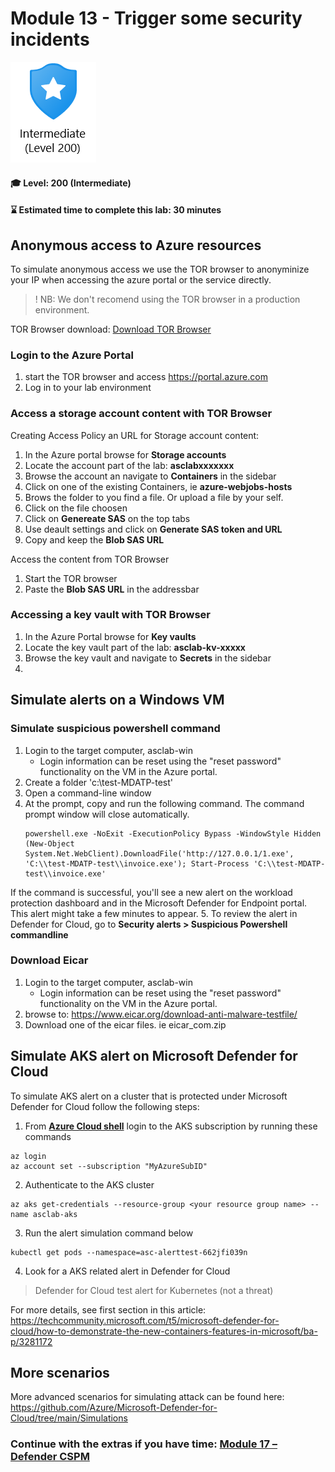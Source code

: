 # Module 13 - Trigger some security incidents

<p align="left"><img src="../Images/asc-labs-intermediate.gif?raw=true"></p>

#### 🎓 Level: 200 (Intermediate)
#### ⌛ Estimated time to complete this lab: 30 minutes


## Anonymous access to Azure resources

To simulate anonymous access we use the TOR browser to anonyminize your IP when accessing the azure portal or the service directly.
> ! NB: We don't recomend using the TOR browser in a production environment. 

TOR Browser download: [Download TOR Browser](https://www.torproject.org/download/)

### Login to the Azure Portal

1. start the TOR browser and access https://portal.azure.com
2. Log in to your lab environment


### Access a storage account content with TOR Browser
Creating Access Policy an URL for Storage account content:
1. In the Azure portal browse for **Storage accounts**
2. Locate the account part of the lab: **asclabxxxxxxx**
3. Browse the account an navigate to **Containers** in the sidebar
4. Click on one of the existing Containers, ie **azure-webjobs-hosts**
5. Brows the folder to you find a file. Or upload a file by your self.
6. Click on the file choosen
7. Click on **Genereate SAS** on the top tabs
8. Use deault settings and click on **Generate SAS token and URL**
9. Copy and keep the **Blob SAS URL**

Access the content from TOR Browser
1. Start the TOR browser
2. Paste the **Blob SAS URL** in the addressbar
   
### Accessing a key vault with TOR Browser
1. In the Azure Portal browse for **Key vaults**
2. Locate the key vault part of the lab: **asclab-kv-xxxxx**
3. Browse the key vault and navigate to **Secrets** in the sidebar
4. 



## Simulate alerts on a Windows VM

### Simulate suspicious powershell command
1. Login to the target computer, asclab-win
    - Login information can be reset using the "reset password" functionality on the VM in the Azure portal.
2. Create a folder 'c:\test-MDATP-test'
3. Open a command-line window
4. At the prompt, copy and run the following command. The command prompt window will close automatically.
   ```
   powershell.exe -NoExit -ExecutionPolicy Bypass -WindowStyle Hidden (New-Object System.Net.WebClient).DownloadFile('http://127.0.0.1/1.exe', 'C:\\test-MDATP-test\\invoice.exe'); Start-Process 'C:\\test-MDATP-test\\invoice.exe'
   ```
If the command is successful, you'll see a new alert on the workload protection dashboard and in the Microsoft Defender for Endpoint portal. This alert might take a few minutes to appear.
5. To review the alert in Defender for Cloud, go to **Security alerts > Suspicious Powershell commandline**



### Download Eicar
1. Login to the target computer, asclab-win
    - Login information can be reset using the "reset password" functionality on the VM in the Azure portal.
2. browse to: https://www.eicar.org/download-anti-malware-testfile/
3. Download one of the eicar files. ie eicar_com.zip



## Simulate AKS alert on Microsoft Defender for Cloud
To simulate AKS alert on a cluster that is protected under Microsoft Defender for Cloud follow the following steps: 
1. From [**Azure Cloud shell**](https://shell.azure.com) login to the AKS subscription by running these commands
```
az login 
az account set --subscription "MyAzureSubID"
```
2. Authenticate to the AKS cluster
```
az aks get-credentials --resource-group <your resource group name> --name asclab-aks 
```
3. Run the alert simulation command below
```
kubectl get pods --namespace=asc-alerttest-662jfi039n
```
4. Look for a AKS related alert in Defender for Cloud
> Defender for Cloud test alert for Kubernetes (not a threat)

For more details, see first section in this article: https://techcommunity.microsoft.com/t5/microsoft-defender-for-cloud/how-to-demonstrate-the-new-containers-features-in-microsoft/ba-p/3281172




## More scenarios
More advanced scenarios for simulating attack can be found here:
https://github.com/Azure/Microsoft-Defender-for-Cloud/tree/main/Simulations

### Continue with the extras if you have time: [Module 17 – Defender CSPM](Module%2017%20%E2%80%93Defender%20CSPM.md)